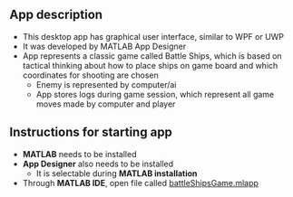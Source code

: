 ## App description

- This desktop app has graphical user interface, similar to WPF or UWP
- It was developed by MATLAB App Designer
- App represents a classic game called Battle Ships, which is based on tactical thinking about how to place ships on game board and which coordinates for shooting are chosen
    - Enemy is represented by computer/ai
    - App stores logs during game session, which represent all game moves made by computer and player

## Instructions for starting app

- **MATLAB** needs to be installed
- **App Designer** also needs to be installed
    - It is selectable during **MATLAB installation**
- Through **MATLAB IDE**, open file called [battleShipsGame.mlapp](https://github.com/JanDostal/tul-mtlb-gui-aplikace/blob/main/projekt/battleShipsGame.mlapp)

